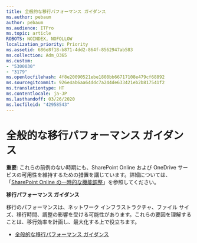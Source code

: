 ```yaml
---
title: 全般的な移行パフォーマンス ガイダンス
ms.author: pebaum
author: pebaum
ms.audience: ITPro
ms.topic: article
ROBOTS: NOINDEX, NOFOLLOW
localization_priority: Priority
ms.assetid: 686e8f18-b871-4dd2-864f-8562947ab583
ms.collection: Adm_O365
ms.custom:
- "5300030"
- "3179"
ms.openlocfilehash: 4f8e20090521ebe1808bb66717108e479cf68892
ms.sourcegitcommit: 926e4ab6aa64ddc7a244de633421eb2b817541f2
ms.translationtype: HT
ms.contentlocale: ja-JP
ms.lasthandoff: 03/26/2020
ms.locfileid: "42958543"
---
```

# <a name="general-migration-performance-guidance"></a>全般的な移行パフォーマンス ガイダンス

**重要**: これらの前例のない時期にも、SharePoint Online および OneDrive サービスの可用性を維持するための措置を講じています。詳細については、「[SharePoint Online の一時的な機能調整](https://aka.ms/ODSPAdjustments)」を参照してください。

**移行パフォーマンス ガイダンス**

移行のパフォーマンスは、ネットワーク インフラストラクチャ、ファイル サイズ、移行時間、調整の影響を受ける可能性があります。これらの要因を理解することは、移行効率を計画し、最大化する上で役立ちます。

- [全般的な移行パフォーマンス ガイダンス](https://docs.microsoft.com/sharepointmigration/sharepoint-online-and-onedrive-migration-speed)
